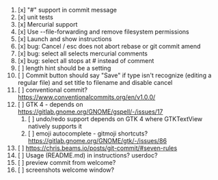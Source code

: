 1. [x] "#" support in commit message
2. [x] unit tests
3. [x] Mercurial support
4. [x] Use --file-forwarding and remove filesystem permissions
5. [x] Launch and show instructions
6. [x] bug: Cancel / esc does not abort rebase or git commit amend
7. [x] bug: select all selects mercurial comments
8. [x] bug: select all stops at # instead of comment
9. [ ] length hint should be a setting
10. [ ] Commit button should say "Save" if type isn't recognize (editing a regular file) and set title to filename and disable cancel
11. [ ] conventional commit? https://www.conventionalcommits.org/en/v1.0.0/
12. [ ] GTK 4 - depends on https://gitlab.gnome.org/GNOME/gspell/-/issues/17
    1. [ ] undo/redo support depends on GTK 4 where GTKTextView natively supports it
    2. [ ] emoji autocomplete - gitmoji shortcuts? https://gitlab.gnome.org/GNOME/gtk/-/issues/86
13. [ ] https://chris.beams.io/posts/git-commit/#seven-rules
14. [ ] Usage (README.md) in instructions? userdoc?
15. [ ] preview commit from welcome?
16. [ ] screenshots welcome window?
